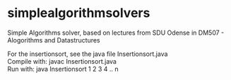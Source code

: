 # simplealgorithmsolvers
Simple Algorithms solver, based on lectures from SDU Odense in DM507 - Alogorithms and Datastructures

For the insertionsort, see the java file Insertionsort.java  
Compile with: javac Insertionsort.java  
Run with: java Insertionsort 1 2 3 4 .. n  
